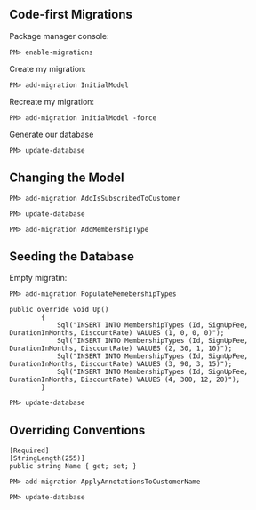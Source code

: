 ﻿## Code-first Migrations

Package manager console:
```
PM> enable-migrations
```
Create my migration:
```
PM> add-migration InitialModel
```
Recreate my migration:
```
PM> add-migration InitialModel -force
```
Generate our database
```
PM> update-database
```

## Changing the Model

```
PM> add-migration AddIsSubscribedToCustomer
```

```
PM> update-database
```

```
PM> add-migration AddMembershipType
```

## Seeding the Database
Empty migratin:
```
PM> add-migration PopulateMemebershipTypes
```

```
public override void Up()
        {
            Sql("INSERT INTO MembershipTypes (Id, SignUpFee, DurationInMonths, DiscountRate) VALUES (1, 0, 0, 0)");
            Sql("INSERT INTO MembershipTypes (Id, SignUpFee, DurationInMonths, DiscountRate) VALUES (2, 30, 1, 10)");
            Sql("INSERT INTO MembershipTypes (Id, SignUpFee, DurationInMonths, DiscountRate) VALUES (3, 90, 3, 15)");
            Sql("INSERT INTO MembershipTypes (Id, SignUpFee, DurationInMonths, DiscountRate) VALUES (4, 300, 12, 20)");
        }
```

```
PM> update-database
```

## Overriding Conventions

```
[Required]
[StringLength(255)]
public string Name { get; set; }
```

```
PM> add-migration ApplyAnnotationsToCustomerName
```

```
PM> update-database
```

